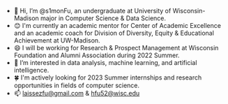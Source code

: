 - 👋 Hi, I’m @s1monFu, an undergraduate at University of Wisconsin-Madison major in Computer Science & Data Science.
- 😊 I'm currently an academic mentor for Center of Academic Excellence and an academic coach for Division of Diversity, Equity & Educational Achievement at UW-Madison.
- 😄 I will be working for Research & Prospect Management at Wisconsin Foundation and Alumni Association during 2022 Summer.
- 👀 I’m interested in data analysis, machine learning, and artificial intelligence.
- 🍀 I'm actively looking for 2023 Summer internships and research opportunities in fields of computer science.
- 📫 laissezfu@gmail.com & hfu52@wisc.edu
